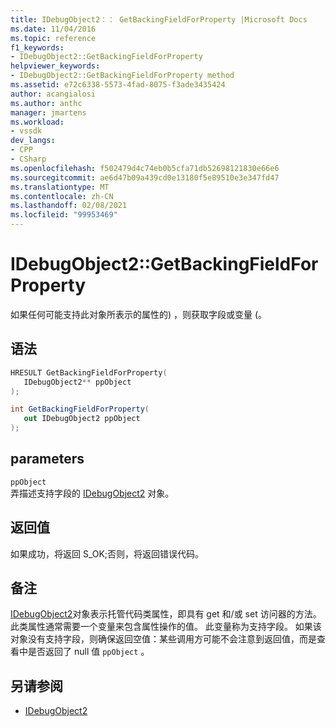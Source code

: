 ```yaml
---
title: IDebugObject2：： GetBackingFieldForProperty |Microsoft Docs
ms.date: 11/04/2016
ms.topic: reference
f1_keywords:
- IDebugObject2::GetBackingFieldForProperty
helpviewer_keywords:
- IDebugObject2::GetBackingFieldForProperty method
ms.assetid: e72c6338-5573-4fad-8075-f3ade3435424
author: acangialosi
ms.author: anthc
manager: jmartens
ms.workload:
- vssdk
dev_langs:
- CPP
- CSharp
ms.openlocfilehash: f502479d4c74eb0b5cfa71db52698121830e66e6
ms.sourcegitcommit: ae6d47b09a439cd0e13180f5e89510e3e347fd47
ms.translationtype: MT
ms.contentlocale: zh-CN
ms.lasthandoff: 02/08/2021
ms.locfileid: "99953469"
---
```

# <a name="idebugobject2getbackingfieldforproperty"></a>IDebugObject2::GetBackingFieldForProperty
如果任何可能支持此对象所表示的属性的) ，则获取字段或变量 (。

## <a name="syntax"></a>语法

```cpp
HRESULT GetBackingFieldForProperty(
   IDebugObject2** ppObject
);
```

```csharp
int GetBackingFieldForProperty(
   out IDebugObject2 ppObject
);
```

## <a name="parameters"></a>parameters
`ppObject`\
弄描述支持字段的 [IDebugObject2](../../../extensibility/debugger/reference/idebugobject2.md) 对象。

## <a name="return-value"></a>返回值
 如果成功，将返回 S_OK;否则，将返回错误代码。

## <a name="remarks"></a>备注
 [IDebugObject2](../../../extensibility/debugger/reference/idebugobject2.md)对象表示托管代码类属性，即具有 get 和/或 set 访问器的方法。 此类属性通常需要一个变量来包含属性操作的值。 此变量称为支持字段。 如果该对象没有支持字段，则确保返回空值：某些调用方可能不会注意到返回值，而是查看中是否返回了 null 值 `ppObject` 。

## <a name="see-also"></a>另请参阅
- [IDebugObject2](../../../extensibility/debugger/reference/idebugobject2.md)

